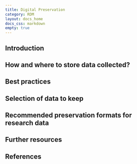```yaml
---
title: Digital Preservation
category: RDM
layout: docs_home
docs_css: markdown
empty: true
---
```

## Introduction

## How and where to store data collected?

## Best practices

## Selection of data to keep

## Recommended preservation formats for research data

## Further resources

## References
